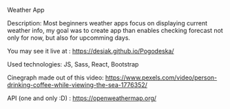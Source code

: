 Weather App

Description:
Most beginners weather apps focus on displaying current weather info, 
my goal was to create app than enables checking forecast not only for now, 
but also for upcomming days.

You may see it live at : https://desiak.github.io/Pogodeska/

Used technologies: JS, Sass, React, Bootstrap

Cinegraph made out of this video: https://www.pexels.com/video/person-drinking-coffee-while-viewing-the-sea-1776352/

API (one and only :D) : https://openweathermap.org/
